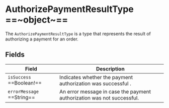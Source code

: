# AuthorizePaymentResultType ==~object~==

The `AuthorizePaymentResultType` is a type that represents the result of authorizing a payment for an order. 

## Fields

| Field                             | Description                                                            |
|-----------------------------------|------------------------------------------------------------------------|
| `isSuccess`  ==Boolean!==         | Indicates whether the payment authorization was successful .           |
| `errorMessage`  ==String==        | An error message in case the payment authorization was not successful. |
